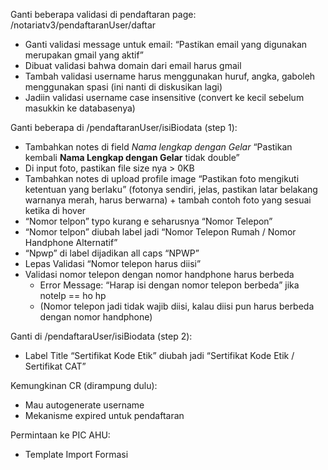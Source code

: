 Ganti beberapa validasi di pendaftaran page: /notariatv3/pendaftaranUser/daftar 
- Ganti validasi message untuk email: “Pastikan email yang digunakan merupakan gmail yang aktif” 
- Dibuat validasi bahwa domain dari email harus gmail
- Tambah validasi username harus menggunakan huruf, angka, gaboleh menggunakan spasi (ini nanti di diskusikan lagi)
- Jadiin validasi username case insensitive (convert ke kecil sebelum masukkin ke databasenya)


Ganti beberapa di /pendaftaranUser/isiBiodata (step 1):
- Tambahkan notes di field *Nama lengkap dengan Gelar*
  “Pastikan kembali **Nama Lengkap dengan Gelar** tidak double” 
- Di input foto, pastikan file size nya > 0KB
- Tambahkan notes di upload profile image
  “Pastikan foto mengikuti ketentuan yang berlaku” (fotonya sendiri, jelas, pastikan latar belakang warnanya merah, harus berwarna) + tambah contoh foto yang sesuai ketika di hover
- “Nomor telpon” typo kurang e seharusnya “Nomor Telepon” 
- “Nomor telpon” diubah label jadi “Nomor Telepon Rumah / Nomor Handphone Alternatif”
- “Npwp” di label dijadikan all caps “NPWP”
- Lepas Validasi “Nomor telepon harus diisi”
- Validasi nomor telepon dengan nomor handphone harus berbeda
	- Error Message: “Harap isi dengan nomor telepon berbeda” jika notelp == ho hp
	- (Nomor telepon jadi tidak wajib diisi, kalau diisi pun harus berbeda dengan nomor handphone)

Ganti di /pendaftaraUser/isiBiodata (step 2):
- Label Title “Sertifikat Kode Etik” diubah jadi “Sertifikat Kode Etik / Sertifikat CAT”

Kemungkinan CR (dirampung dulu):
- Mau autogenerate username 
- Mekanisme expired untuk pendaftaran

Permintaan ke PIC AHU: 
- Template Import Formasi
